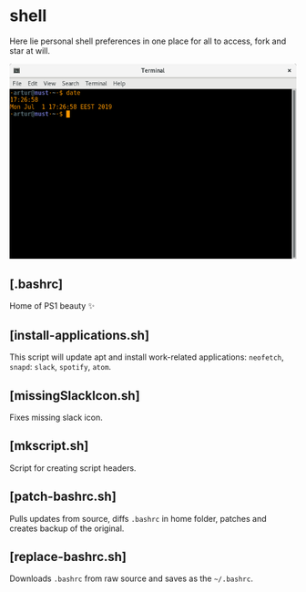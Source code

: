 # shell

Here lie personal shell preferences in one place for all to access, fork and star at will.

![Terminal emulator](https://github.com/akerge/shell/raw/master/terminal.png "Terminal emulator")

## [.bashrc]

Home of PS1 beauty :sparkles:

## [install-applications.sh]

This script will update apt and install work-related applications: `neofetch`, `snapd`: `slack`, `spotify`, `atom`.

## [missingSlackIcon.sh]

Fixes missing slack icon.

## [mkscript.sh]

Script for creating script headers.  

## [patch-bashrc.sh]

Pulls updates from source, diffs `.bashrc` in home folder, patches and creates backup of the original.

## [replace-bashrc.sh]

Downloads `.bashrc` from raw source and saves as the `~/.bashrc`.
